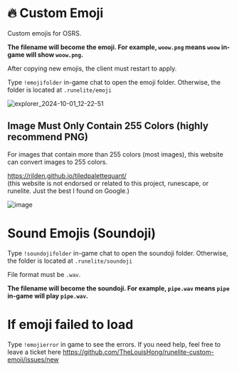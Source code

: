 # 🔥 Custom Emoji
Custom emojis for OSRS. 

**The filename will become the emoji. For example, `woow.png` means `woow` in-game will show `woow.png`.**

After copying new emojis, the client must restart to apply. 

Type `!emojifolder` in-game chat to open the emoji folder. Otherwise, the folder is located at `.runelite/emoji`

![explorer_2024-10-01_12-22-51](https://github.com/user-attachments/assets/6c35eb1f-0621-41d3-9f02-40e59343a6a7)

## Image Must Only Contain 255 Colors (highly recommend PNG)
For images that contain more than 255 colors (most images), this website can convert images to 255 colors.

https://rilden.github.io/tiledpalettequant/<br>
(this website is not endorsed or related to this project, runescape, or runelite. Just the best I found on Google.)

![image](https://github.com/user-attachments/assets/234e2c82-faee-40c3-982b-8d27f64a466f)

# Sound Emojis (Soundoji)

Type `!soundojifolder` in-game chat to open the soundoji folder. Otherwise, the folder is located at `.runelite/soundoji`

File format must be `.wav`. 

**The filename will become the soundoji. For example, `pipe.wav` means `pipe` in-game will play `pipe.wav`.**

# If emoji failed to load
Type `!emojierror` in game to see the errors. If you need help, feel free to leave a ticket here https://github.com/TheLouisHong/runelite-custom-emoji/issues/new

